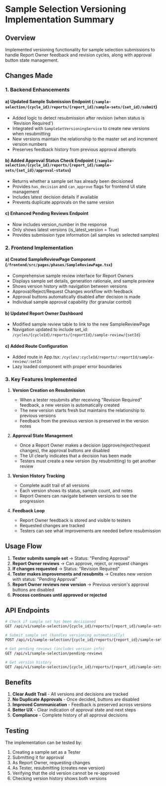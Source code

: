 # Sample Selection Versioning Implementation Summary

## Overview
Implemented versioning functionality for sample selection submissions to handle Report Owner feedback and revision cycles, along with approval button state management.

## Changes Made

### 1. Backend Enhancements

#### a) Updated Sample Submission Endpoint (`/sample-selection/{cycle_id}/reports/{report_id}/sample-sets/{set_id}/submit`)
- Added logic to detect resubmission after revision (when status is 'Revision Required')
- Integrated with `SampleSetVersioningService` to create new versions when resubmitting
- New versions maintain the relationship to the master set and increment version numbers
- Preserves feedback history from previous approval attempts

#### b) Added Approval Status Check Endpoint (`/sample-selection/{cycle_id}/reports/{report_id}/sample-sets/{set_id}/approval-status`)
- Returns whether a sample set has already been decisioned
- Provides `has_decision` and `can_approve` flags for frontend UI state management
- Includes latest decision details if available
- Prevents duplicate approvals on the same version

#### c) Enhanced Pending Reviews Endpoint
- Now includes version_number in the response
- Only shows latest versions (is_latest_version = True)
- Provides submission type information (all samples vs selected samples)

### 2. Frontend Implementation

#### a) Created SampleReviewPage Component (`/frontend/src/pages/phases/SampleReviewPage.tsx`)
- Comprehensive sample review interface for Report Owners
- Displays sample set details, generation rationale, and sample preview
- Shows version history with navigation between versions
- Approval/Reject/Request Changes workflow with feedback
- Approval buttons automatically disabled after decision is made
- Individual sample approval capability (for granular control)

#### b) Updated Report Owner Dashboard
- Modified sample review table to link to the new SampleReviewPage
- Navigation updated to include set_id: `/cycles/{cycleId}/reports/{reportId}/sample-review/{setId}`

#### c) Added Route Configuration
- Added route in App.tsx: `/cycles/:cycleId/reports/:reportId/sample-review/:setId`
- Lazy loaded component with proper error boundaries

### 3. Key Features Implemented

1. **Version Creation on Resubmission**
   - When a tester resubmits after receiving "Revision Required" feedback, a new version is automatically created
   - The new version starts fresh but maintains the relationship to previous versions
   - Feedback from the previous version is preserved in the version notes

2. **Approval State Management**
   - Once a Report Owner makes a decision (approve/reject/request changes), the approval buttons are disabled
   - The UI clearly indicates that a decision has been made
   - Testers must create a new version (by resubmitting) to get another review

3. **Version History Tracking**
   - Complete audit trail of all versions
   - Each version shows its status, sample count, and notes
   - Report Owners can navigate between versions to see the progression

4. **Feedback Loop**
   - Report Owner feedback is stored and visible to testers
   - Requested changes are tracked
   - Testers can see what improvements are needed before resubmission

## Usage Flow

1. **Tester submits sample set** → Status: "Pending Approval"
2. **Report Owner reviews** → Can approve, reject, or request changes
3. **If changes requested** → Status: "Revision Required"
4. **Tester makes improvements and resubmits** → Creates new version with status: "Pending Approval"
5. **Report Owner reviews new version** → Previous version's approval buttons are disabled
6. **Process continues until approved or rejected**

## API Endpoints

```bash
# Check if sample set has been decisioned
GET /api/v1/sample-selection/{cycle_id}/reports/{report_id}/sample-sets/{set_id}/approval-status

# Submit sample set (handles versioning automatically)
POST /api/v1/sample-selection/{cycle_id}/reports/{report_id}/sample-sets/{set_id}/submit

# Get pending reviews (includes version info)
GET /api/v1/sample-selection/pending-reviews

# Get version history
GET /api/v1/sample-selection/{cycle_id}/reports/{report_id}/sample-sets/{set_id}/versions
```

## Benefits

1. **Clear Audit Trail** - All versions and decisions are tracked
2. **No Duplicate Approvals** - Once decided, buttons are disabled
3. **Improved Communication** - Feedback is preserved across versions
4. **Better UX** - Clear indication of approval state and next steps
5. **Compliance** - Complete history of all approval decisions

## Testing

The implementation can be tested by:
1. Creating a sample set as a Tester
2. Submitting it for approval
3. As Report Owner, requesting changes
4. As Tester, resubmitting (creates new version)
5. Verifying that the old version cannot be re-approved
6. Checking version history shows both versions